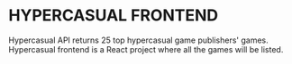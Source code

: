 # HYPERCASUAL FRONTEND

Hypercasual API returns 25 top hypercasual game publishers' games.\
Hypercasual frontend is a React project where all the games will be listed.